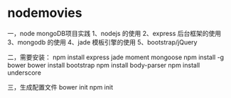 # nodemovies
一，node mongoDB项目实践
1、nodejs 的使用
2、express 后台框架的使用
3、mongodb 的使用
4、jade 模板引擎的使用
5、bootstrap/jQuery


二，需要安装：
npm install express jade moment mongoose
npm install -g bower
bower install bootstrap
npm install body-parser
npm install underscore


三，生成配置文件
bower init
npm init
